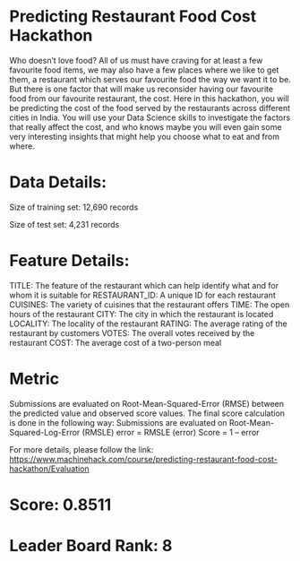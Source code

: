 # Predicting Restaurant Food Cost Hackathon

Who doesn’t love food? All of us must have craving for at least a few favourite food items, we may also have a few places where we like to get them, a restaurant which serves our favourite food the way we want it to be. But there is one factor that will make us reconsider having our favourite food from our favourite restaurant, the cost. Here in this hackathon, you will be predicting the cost of the food served by the restaurants across different cities in India. You will use your Data Science skills to investigate the factors that really affect the cost, and who knows maybe you will even gain some very interesting insights that might help you choose what to eat and from where.

# Data Details:

Size of training set: 12,690 records

Size of test set: 4,231 records

# Feature Details:

TITLE: The feature of the restaurant which can help identify what and for whom it is suitable for
RESTAURANT_ID: A unique ID for each restaurant
CUISINES: The variety of cuisines that the restaurant offers
TIME: The open hours of the restaurant
CITY: The city in which the restaurant is located
LOCALITY: The locality of the restaurant
RATING: The average rating of the restaurant by customers
VOTES: The overall votes received by the restaurant
COST: The average cost of a two-person meal

# Metric
Submissions are evaluated on Root-Mean-Squared-Error (RMSE) between the predicted value and observed score values. The final score calculation is done in the following way: Submissions are evaluated on Root-Mean-Squared-Log-Error (RMSLE) error = RMSLE (error)
Score = 1 – error

For more details, please follow the link: https://www.machinehack.com/course/predicting-restaurant-food-cost-hackathon/Evaluation

# Score: 0.8511

# Leader Board Rank: 8
